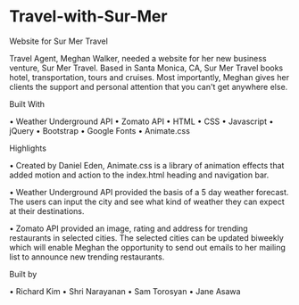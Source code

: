 # Travel-with-Sur-Mer
Website for Sur Mer Travel


Travel Agent, Meghan Walker, needed a website for her new business venture, Sur Mer Travel. Based in Santa Monica, CA, Sur Mer Travel books hotel, transportation, tours and cruises. Most importantly, Meghan gives her clients the support and personal attention that you can't get anywhere else. 


Built With

•	Weather Underground API
•	Zomato API
•	HTML
•	CSS
•	Javascript
•	jQuery
•	Bootstrap
•	Google Fonts
•	Animate.css


Highlights

•	Created by Daniel Eden, Animate.css is a library of animation effects that added motion and action to the index.html heading and navigation bar.

•	Weather Underground API provided the basis of a 5 day weather forecast. The users can input the city and see what kind of weather they can expect at their destinations.

•	Zomato API provided an image, rating and address for trending restaurants in selected cities. The selected cities can be updated biweekly which will enable Meghan the opportunity to send out emails to her mailing list to announce new trending restaurants.

Built by

•	Richard Kim
•	Shri Narayanan
•	Sam Torosyan
•	Jane Asawa

